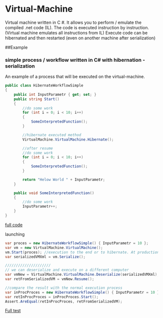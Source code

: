 # Virtual-Machine

Virtual machine written in C #. It allows you to perform / emulate the compiled .net code (IL). The code is executed instruction by instruction. (Virtual machine emulates all instructions from IL)
Execute code can be hibernated and then restarted (even on another machine after serialization)

##Example
### simple process / workflow written in C# with hibernation - serialization
An example of a process that will be executed on the virtual-machine.

```c#
public class HibernateWorkflowSimple
{
    public int InputParametr { get; set; }
    public string Start()
    {
        //do some work
        for (int i = 0; i < 10; i++)
        {
            SomeInterpretedFunction();
        }

        //hibernate executed method
        VirtualMachine.VirtualMachine.Hibernate();

        //after resume
        //do some work
        for (int i = 0; i < 10; i++)
        {
            SomeInterpretedFunction();
        }

        return "Helow World " + InputParametr;
    }

    public void SomeInterpretedFunction()
    {
        //do some work
        InputParametr++;
    }
}
```
[full code](https://github.com/neurosystemeu/Virtual-Machine/blob/master/VirtualMachine/UnitTestVirtualMachine/Example/HibernateWorkflowSimple.cs)

launching
```C#
var proces = new HibernateWorkflowSimple() { InputParametr = 10 };
var vm = new VirtualMachine.VirtualMachine();
vm.Start(proces); //execution to the end or to hibernate. At production should check the status of a virtual machine
var serializedVMXml = vm.Serialize(); 

/////////////////////
// we can deserialize and execute on a different computer
var vmNew = VirtualMachine.VirtualMachine.Deserialize(serializedVMXml);
var retFromSerializedVM = vmNew.Resume();

//compare the result with the normal execution process
var inProcProces = new HibernateWorkflowSimple() { InputParametr = 10 };
var retInProcProces = inProcProces.Start();
Assert.AreEqual(retInProcProces, retFromSerializedVM);
```
[Full test](https://github.com/neurosystemeu/Virtual-Machine/blob/master/VirtualMachine/UnitTestVirtualMachine/Example/UnitTestExample.cs)

